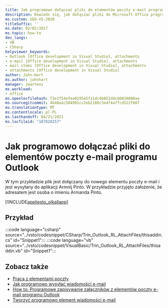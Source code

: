 ```yaml
---
title: Jak programowo dołączać pliki do elementów poczty e-mail programu Outlook
description: Dowiedz się, jak dołączać pliki do Microsoft Office programu Outlook. W tym przykładzie plik jest dołączany do nowego elementu poczty e-mail i jest wysyłany do aplikacji Armnij Pinto.
ms.custom: SEO-VS-2020
titleSuffix: ''
ms.date: 02/02/2017
ms.topic: how-to
dev_langs:
- VB
- CSharp
helpviewer_keywords:
- Outlook [Office development in Visual Studio], attachments
- e-mail [Office development in Visual Studio], attachments
- mail items [Office development in Visual Studio], attachments
- attachments [Office development in Visual Studio]
author: John-Hart
ms.author: johnhart
manager: jmartens
ms.workload:
- office
ms.openlocfilehash: f3e1f54efea0295a5fa1dc4b852ddc60820880ae
ms.sourcegitcommit: 4b40aac584991cc2eb2186c3e4f4a7fcd522f607
ms.translationtype: MT
ms.contentlocale: pl-PL
ms.lasthandoff: 04/21/2021
ms.locfileid: "107828257"
---
```

# <a name="how-to-programmatically-attach-files-to-outlook-email-items"></a>Jak programowo dołączać pliki do elementów poczty e-mail programu Outlook
  W tym przykładzie plik jest dołączany do nowego elementu poczty e-mail i jest wysyłany do aplikacji Armnij Pinto. W przykładzie przyjęto założenie, że adresatem jest osoba o imieniu Armanda Pinto.

 [!INCLUDE[appliesto_olkallapp](../vsto/includes/appliesto-olkallapp-md.md)]

## <a name="example"></a>Przykład
 :::code language="csharp" source="../vsto/codesnippet/CSharp/Trin_Outlook_RL_AttachFiles/thisaddin.cs" id="Snippet1":::
 :::code language="vb" source="../vsto/codesnippet/VisualBasic/Trin_Outlook_RL_AttachFiles/thisaddin.vb" id="Snippet1":::

## <a name="see-also"></a>Zobacz także
- [Praca z elementami poczty](../vsto/working-with-mail-items.md)
- [Jak programowo wysyłać wiadomości e-mail](../vsto/how-to-programmatically-send-e-mail-programmatically.md)
- [How to: Programowe zapisywanie załączników z elementów poczty e-mail programu Outlook](../vsto/how-to-programmatically-save-attachments-from-outlook-e-mail-items.md)
- [Tworzyć programowo element wiadomości e-mail](../vsto/how-to-programmatically-create-an-e-mail-item.md)

